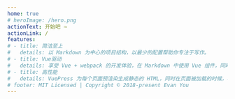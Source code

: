 ```yaml
---
home: true
# heroImage: /hero.png
actionText: 开始吧 →
actionLink: /
features:
# - title: 简洁至上
#   details: 以 Markdown 为中心的项目结构，以最少的配置帮助你专注于写作。
# - title: Vue驱动
#   details: 享受 Vue + webpack 的开发体验，在 Markdown 中使用 Vue 组件，同时可以使用 Vue 来开发自定义主题。
# - title: 高性能
#   details: VuePress 为每个页面预渲染生成静态的 HTML，同时在页面被加载的时候，将作为 SPA 运行。
# footer: MIT Licensed | Copyright © 2018-present Evan You
---
```

<!-- # Blog Index Page

[[toc]]

## [JavaScript](/JavaScript/)

TestJavaScript

> thisi is a quote

## [Cascading Style Sheet](/CSS/)

Test vue router

## [Go Language](/Golang/)

test vue ssr

## [Vue](/Vue/)

test vue  -->